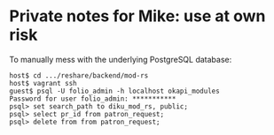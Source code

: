 # Private notes for Mike: use at own risk

To manually mess with the underlying PostgreSQL database:

	host$ cd .../reshare/backend/mod-rs
	host$ vagrant ssh
	guest$ psql -U folio_admin -h localhost okapi_modules
	Password for user folio_admin: ***********
	psql> set search_path to diku_mod_rs, public;
	psql> select pr_id from patron_request;
	psql> delete from from patron_request;

